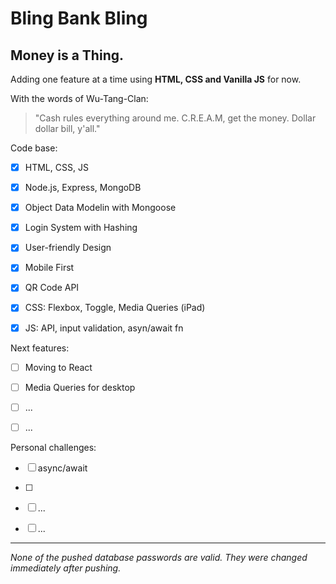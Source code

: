 # Bling Bank Bling

## Money is a Thing.

Adding one feature at a time using **HTML, CSS and Vanilla JS** for now.


With the words of Wu-Tang-Clan:
> "Cash rules everything around me. 
>  C.R.E.A.M, get the money. Dollar dollar bill, y'all." 

Code base:
- [x] HTML, CSS, JS
- [x] Node.js, Express, MongoDB
- [x] Object Data Modelin with Mongoose
- [x] Login System with Hashing
- [x] User-friendly Design
- [x] Mobile First
- [x] QR Code API
- [x] CSS: Flexbox, Toggle, Media Queries (iPad)
- [x] JS: API, input validation, asyn/await fn



Next features:
- [ ] Moving to React
- [ ] Media Queries for desktop
- [ ] ...
- [ ] ...



Personal challenges:
- [ ] async/await
- [ ] 
- [ ] ...
- [ ] ...


***
*None of the pushed database passwords are valid. They were changed immediately after pushing.*

